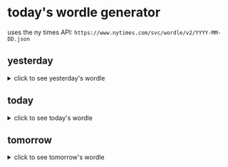 # today's wordle generator

uses the ny times API: `https://www.nytimes.com/svc/wordle/v2/YYYY-MM-DD.json`

## yesterday

<details>
    <summary>click to see yesterday's wordle</summary>

    shade

</details>

## today

<details>
    <summary>click to see today's wordle</summary>

    decay

</details>

## tomorrow

<details>
    <summary>click to see tomorrow's wordle</summary>

    risen

</details>
